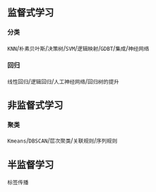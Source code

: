 ## 监督式学习
#### 分类
 `KNN`/`朴素贝叶斯`/`决策树`/`SVM`/`逻辑映射`/`GDBT`/`集成`/`神经网络`
#### 回归
 `线性回归`/`逻辑回归`/`人工神经网络`/`回归树的提升`

## 非监督式学习
#### 聚类
 `Kmeans`/`DBSCAN`/`层次聚类`/`关联规则`/`序列规则`

## 半监督学习
 `标签传播`
